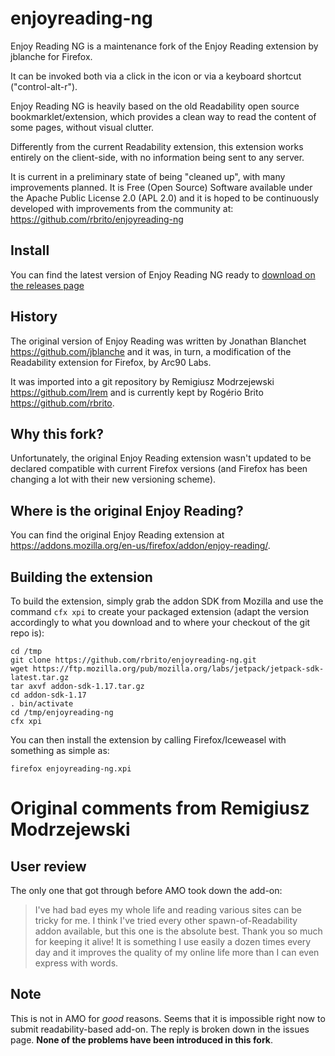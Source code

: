# enjoyreading-ng

Enjoy Reading NG is a maintenance fork of the Enjoy Reading extension by
jblanche for Firefox.

It can be invoked both via a click in the icon or via a keyboard
shortcut ("control-alt-r").

Enjoy Reading NG is heavily based on the old Readability open
source bookmarklet/extension, which provides a clean way to read
the content of some pages, without visual clutter.

Differently from the current Readability extension, this
extension works entirely on the client-side, with no information
being sent to any server.

It is current in a preliminary state of being "cleaned up", with
many improvements planned. It is Free (Open Source) Software
available under the Apache Public License 2.0 (APL 2.0) and it is
hoped to be continuously developed with improvements from the
community at:  https://github.com/rbrito/enjoyreading-ng

## Install

You can find the latest version of Enjoy Reading NG ready to [download on the releases page](../../releases/latest)

## History

The original version of Enjoy Reading was written by Jonathan Blanchet
<https://github.com/jblanche> and it was, in turn, a modification of the
Readability extension for Firefox, by Arc90 Labs.

It was imported into a git repository by Remigiusz Modrzejewski
<https://github.com/lrem> and is currently kept by Rogério Brito
<https://github.com/rbrito>.

## Why this fork?

Unfortunately, the original Enjoy Reading extension wasn't updated to be
declared compatible with current Firefox versions (and Firefox has been
changing a lot with their new versioning scheme).

## Where is the original Enjoy Reading?

You can find the original Enjoy Reading extension at
<https://addons.mozilla.org/en-us/firefox/addon/enjoy-reading/>.

## Building the extension

To build the extension, simply grab the addon SDK from Mozilla and use the
command `cfx xpi` to create your packaged extension (adapt the version
accordingly to what you download and to where your checkout of the git repo
is):

    cd /tmp
    git clone https://github.com/rbrito/enjoyreading-ng.git
    wget https://ftp.mozilla.org/pub/mozilla.org/labs/jetpack/jetpack-sdk-latest.tar.gz
    tar axvf addon-sdk-1.17.tar.gz
    cd addon-sdk-1.17
    . bin/activate
    cd /tmp/enjoyreading-ng
    cfx xpi

You can then install the extension by calling Firefox/Iceweasel with
something as simple as:

    firefox enjoyreading-ng.xpi

# Original comments from Remigiusz Modrzejewski

## User review

The only one that got through before AMO took down the add-on:

> I've had bad eyes my whole life and reading various sites can be tricky
> for me. I think I've tried every other spawn-of-Readability addon
> available, but this one is the absolute best. Thank you so much for
> keeping it alive! It is something I use easily a dozen times every day and
> it improves the quality of my online life more than I can even express
> with words.

## Note

This is not in AMO for *good* reasons.
Seems that it is impossible right now to submit readability-based add-on.
The reply is broken down in the issues page.
**None of the problems have been introduced in this fork**.
